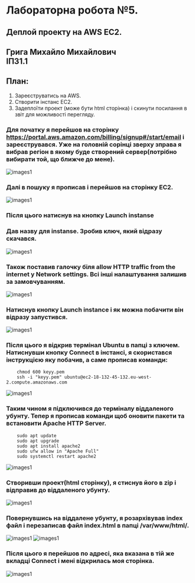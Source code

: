 #  Лабораторна робота №5.
## Деплой проекту на AWS EC2.
## Грига Михайло Михайлович <br> ІПЗ1.1
## План:
1) Зареєструватись на AWS. 
2) Створити інстанс EC2.
3) Задеплоїти проект (може бути  html сторінка) і скинути посилання в звіт для можливості перегляду.

### Для початку я перейшов на сторінку https://portal.aws.amazon.com/billing/signup#/start/email і зареєструвався. Уже на головній сорінці зверху зправа я вибрав регіон в якому буде створений сервер(потрібно вибирати той, що ближче до мене).

![images1](screenshot/scrr1.png)

### Далі в пошуку я прописав і перейшов на сторінку EC2.

![images1](screenshot/scrr2.png)

### Після цього натиснув на кнопку Launch instanse
### Дав назву для instanse. Зробив ключ, який відразу скачався.

![images1](screenshot/scrr4.png)

### Також поставив галочку біля allow HTTP traffic from the internet у Network settings. Всі інші налаштування залишив за замовчуванням.

![images1](screenshot/scrr5.png)

### Натиснув кнопку Launch instance і як можна побачити він відразу запустився.

![images1](screenshot/scrr6.png)

### Після цього я відкрив термінал Ubuntu в папці з ключем. Натиснувши кнопку Connect в інстансі, я скористався інструкцією яку побачив, а саме прописав команди:
```
    chmod 600 keyy.pem
    ssh -i "keyy.pem" ubuntu@ec2-18-132-45-132.eu-west-2.compute.amazonaws.com
```

![images1](screenshot/scrr7.png)

### Таким чином я підключився до терміналу віддаленого убунту. Тепер я прописав команди щоб оновити пакети та встановити Apache HTTP Server.
```
    sudo apt update
    sudo apt upgrade
    sudo apt install apache2
    sudo ufw allow in "Apache Full"
    sudo systemctl restart apache2
```

![images1](screenshot/scrr8.png)

### Створивши проект(html сторінку), я стиснув його в zip і відправив до віддаленого убунту.

![images1](screenshot/scrr9.png)

### Повернувшись на віддалене убунту, я розархівував index файл і перезаписав файл index.html в папці /var/www/html/.

![images1](screenshot/scrr10.png)
![images1](screenshot/scrr11.png)

### Після цього я перейшов по адресі, яка вказана в тій же вкладці Connect і мені відкрилась моя сторінка.

![images1](screenshot/scrr12.png)
